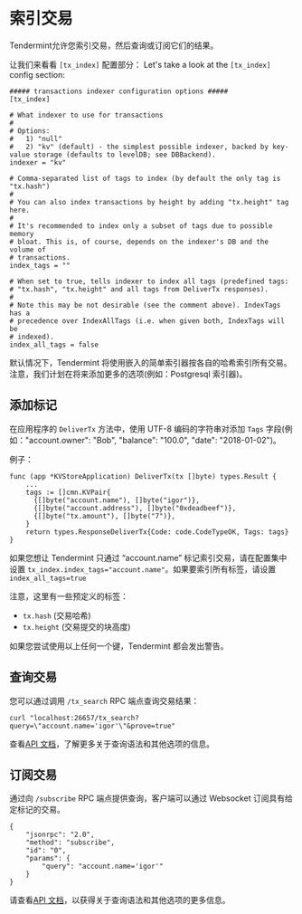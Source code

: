 # 索引交易

Tendermint允许您索引交易，然后查询或订阅它们的结果。

让我们来看看 `[tx_index]` 配置部分：
Let's take a look at the `[tx_index]` config section:

```
##### transactions indexer configuration options #####
[tx_index]

# What indexer to use for transactions
#
# Options:
#   1) "null"
#   2) "kv" (default) - the simplest possible indexer, backed by key-value storage (defaults to levelDB; see DBBackend).
indexer = "kv"

# Comma-separated list of tags to index (by default the only tag is "tx.hash")
#
# You can also index transactions by height by adding "tx.height" tag here.
#
# It's recommended to index only a subset of tags due to possible memory
# bloat. This is, of course, depends on the indexer's DB and the volume of
# transactions.
index_tags = ""

# When set to true, tells indexer to index all tags (predefined tags:
# "tx.hash", "tx.height" and all tags from DeliverTx responses).
#
# Note this may be not desirable (see the comment above). IndexTags has a
# precedence over IndexAllTags (i.e. when given both, IndexTags will be
# indexed).
index_all_tags = false
```

默认情况下，Tendermint 将使用嵌入的简单索引器按各自的哈希索引所有交易。注意，我们计划在将来添加更多的选项(例如：Postgresql 索引器)。

## 添加标记

在应用程序的 `DeliverTx` 方法中，使用 UTF-8 编码的字符串对添加 `Tags` 字段(例如："account.owner": "Bob", "balance":
"100.0", "date": "2018-01-02")。

例子：

```
func (app *KVStoreApplication) DeliverTx(tx []byte) types.Result {
    ...
    tags := []cmn.KVPair{
      {[]byte("account.name"), []byte("igor")},
      {[]byte("account.address"), []byte("0xdeadbeef")},
      {[]byte("tx.amount"), []byte("7")},
    }
    return types.ResponseDeliverTx{Code: code.CodeTypeOK, Tags: tags}
}
```

如果您想让 Tendermint 只通过 “account.name” 标记索引交易，请在配置集中设置 `tx_index.index_tags="account.name"`。如果要索引所有标签，请设置 `index_all_tags=true`

注意，这里有一些预定义的标签：

- `tx.hash` (交易哈希)
- `tx.height` (交易提交的块高度)

如果您尝试使用以上任何一个键，Tendermint 都会发出警告。

## 查询交易

您可以通过调用 `/tx_search` RPC 端点查询交易结果：

```
curl "localhost:26657/tx_search?query=\"account.name='igor'\"&prove=true"
```

查看[API 文档](https://tendermint.com/rpc/#txsearch)，了解更多关于查询语法和其他选项的信息。

## 订阅交易

通过向 `/subscribe` RPC 端点提供查询，客户端可以通过 Websocket 订阅具有给定标记的交易。

```
{
    "jsonrpc": "2.0",
    "method": "subscribe",
    "id": "0",
    "params": {
        "query": "account.name='igor'"
    }
}
```

请查看[API 文档](https://tendermint.com/rpc/#subscribe)，以获得关于查询语法和其他选项的更多信息。
